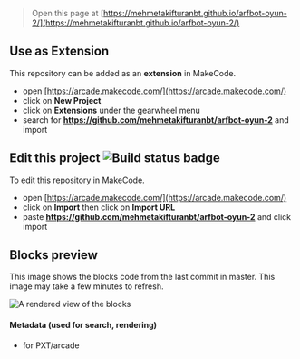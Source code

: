  


> Open this page at [https://mehmetakifturanbt.github.io/arfbot-oyun-2/](https://mehmetakifturanbt.github.io/arfbot-oyun-2/)

## Use as Extension

This repository can be added as an **extension** in MakeCode.

* open [https://arcade.makecode.com/](https://arcade.makecode.com/)
* click on **New Project**
* click on **Extensions** under the gearwheel menu
* search for **https://github.com/mehmetakifturanbt/arfbot-oyun-2** and import

## Edit this project ![Build status badge](https://github.com/mehmetakifturanbt/arfbot-oyun-2/workflows/MakeCode/badge.svg)

To edit this repository in MakeCode.

* open [https://arcade.makecode.com/](https://arcade.makecode.com/)
* click on **Import** then click on **Import URL**
* paste **https://github.com/mehmetakifturanbt/arfbot-oyun-2** and click import

## Blocks preview

This image shows the blocks code from the last commit in master.
This image may take a few minutes to refresh.

![A rendered view of the blocks](https://github.com/mehmetakifturanbt/arfbot-oyun-2/raw/master/.github/makecode/blocks.png)

#### Metadata (used for search, rendering)

* for PXT/arcade
<script src="https://makecode.com/gh-pages-embed.js"></script><script>makeCodeRender("{{ site.makecode.home_url }}", "{{ site.github.owner_name }}/{{ site.github.repository_name }}");</script>
